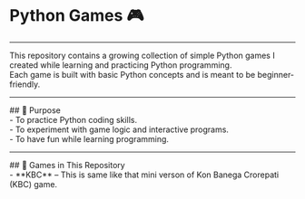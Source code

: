 # Python Games 🎮

<hr>


This repository contains a growing collection of simple Python games I created while learning and practicing Python programming.  
Each game is built with basic Python concepts and is meant to be beginner-friendly.
<hr>
## 🎯 Purpose
<br>
- To practice Python coding skills.
<br>
- To experiment with game logic and interactive programs.
<br>
- To have fun while learning programming.
<hr>
## 📂 Games in This Repository
<br>
- **KBC** – This is same like that mini verson of Kon Banega Crorepati (KBC) game.

